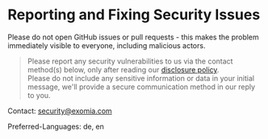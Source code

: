 # Reporting and Fixing Security Issues

Please do not open GitHub issues or pull requests - this makes the problem immediately visible to everyone, including malicious actors. 

> Please report any security vulnerabilities to us via the contact method(s) below, only after reading our [disclosure policy](https://exomia.com/disclosure-policy).  
> Please do not include any sensitive information or data in your initial message, we'll provide a secure communication method in our reply to you.

Contact: security@exomia.com

Preferred-Languages: de, en